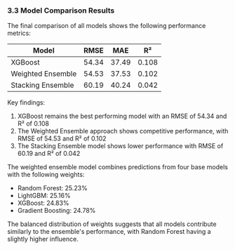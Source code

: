 ### 3.3 Model Comparison Results

The final comparison of all models shows the following performance metrics:

| Model | RMSE | MAE | R² |
|-------|------|-----|----|
| XGBoost | 54.34 | 37.49 | 0.108 |
| Weighted Ensemble | 54.53 | 37.53 | 0.102 |
| Stacking Ensemble | 60.19 | 40.24 | 0.042 |

Key findings:
1. XGBoost remains the best performing model with an RMSE of 54.34 and R² of 0.108
2. The Weighted Ensemble approach shows competitive performance, with RMSE of 54.53 and R² of 0.102
3. The Stacking Ensemble model shows lower performance with RMSE of 60.19 and R² of 0.042

The weighted ensemble model combines predictions from four base models with the following weights:
- Random Forest: 25.23%
- LightGBM: 25.16%
- XGBoost: 24.83%
- Gradient Boosting: 24.78%

The balanced distribution of weights suggests that all models contribute similarly to the ensemble's performance, with Random Forest having a slightly higher influence. 